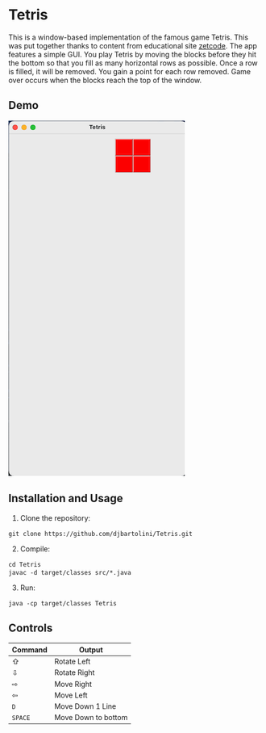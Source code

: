 # Tetris

This is a window-based implementation of the famous game Tetris. This was put together thanks to content from educational site [zetcode](https://zetcode.com/). The app features a simple GUI. You play Tetris by moving the blocks before they hit the bottom so that you fill as many horizontal rows as possible. Once a row is filled, it will be removed. You gain a point for each row removed. Game over occurs when the blocks reach the top of the window.

## Demo

![Demo](resources/tetris-demo.gif)

## Installation and Usage

1. Clone the repository:
```
git clone https://github.com/djbartolini/Tetris.git
```

2. Compile:
```
cd Tetris
javac -d target/classes src/*.java
```

3. Run:
```
java -cp target/classes Tetris
```

## Controls

| Command | Output              |
|---------|---------------------|
| &#8679; | Rotate Left         |
| &#8681; | Rotate Right        |
| &#8680; | Move Right          |
| &#8678; | Move Left           |
| `D`     | Move Down 1 Line    |
| `SPACE` | Move Down to bottom |

